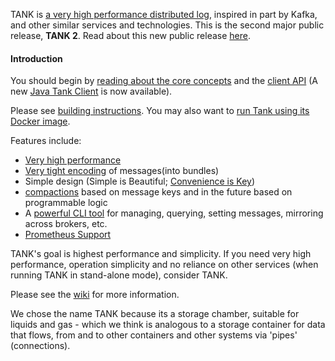 TANK is [a very high performance distributed log](https://github.com/phaistos-networks/TANK/wiki/Why-Tank-and-Tank-vs-X), inspired in part by Kafka, and other similar services and technologies. This is the second major public release, **TANK 2**. Read about this new public release [here](https://medium.com/@markpapadakis/tank-2-initial-public-release-b6d88edab07f).


#### Introduction
You should begin by [reading about the core concepts](https://github.com/phaistos-networks/TANK/wiki/Core-Concepts) and the [client API](https://github.com/phaistos-networks/TANK/wiki/Client-API) (A new [Java Tank Client](https://github.com/phaistos-networks/TANK-JavaClient) is now available).

Please see [building instructions](https://github.com/phaistos-networks/TANK/wiki/Building-Tank). You may also want to [run Tank using its Docker image](https://github.com/phaistos-networks/TANK/wiki/Docker).


Features include:
- [Very high performance](https://github.com/phaistos-networks/TANK/wiki/Why-Tank-and-Tank-vs-X)
- [Very tight encoding](https://github.com/phaistos-networks/TANK/blob/master/tank_encoding.md) of messages(into bundles)
- Simple design (Simple is Beautiful; [Convenience is Key](https://medium.com/@markpapadakis/convenience-is-key-2aad97d531cd#.47eyjv6xt))
- [compactions](https://github.com/phaistos-networks/TANK/wiki/Compactions) based on message keys and in the future based on programmable logic
- A [powerful CLI tool](https://github.com/phaistos-networks/TANK/wiki/Tank-CLI) for managing, querying, setting messages, mirroring across brokers, etc.
- [Prometheus Support](https://github.com/phaistos-networks/TANK/wiki/Prometheus-Support)
 
TANK's goal is highest performance and simplicity. 
If you need very high performance, operation simplicity and no reliance on other services (when running TANK in stand-alone mode), consider TANK.

Please see the [wiki](https://github.com/phaistos-networks/TANK/wiki) for more information.

We chose the name TANK because its a storage chamber, suitable for liquids and gas - which we think is analogous to a storage container for data that flows, from and to other containers and other systems via 'pipes' (connections).
